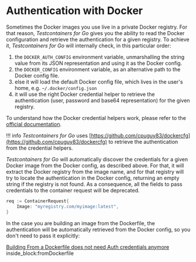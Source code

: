 # Authentication with Docker

Sometimes the Docker images you use live in a private Docker registry. For that reason, _Testcontainers for Go_ gives you the ability to read the Docker configuration
and retrieve the authentication for a given registry. To achieve it, _Testcontainers for Go_ will internally check, in this particular order:
	
1. the `DOCKER_AUTH_CONFIG` environment variable, unmarshalling the string value from its JSON representation and using it as the Docker config.
2. the `DOCKER_CONFIG` environment variable, as an alternative path to the Docker config file.
3. else it will load the default Docker config file, which lives in the user's home, e.g. `~/.docker/config.json`
4. it will use the right Docker credential helper to retrieve the authentication (user, password and base64 representation) for the given registry.

To understand how the Docker credential helpers work, please refer to the [official documentation](https://docs.docker.com/engine/reference/commandline/login/#credential-helpers).

!!! info
	_Testcontainers for Go_ uses [https://github.com/cpuguy83/dockercfg](https://github.com/cpuguy83/dockercfg) to retrieve the authentication from the credential helpers.

_Testcontainers for Go_ will automatically discover the credentials for a given Docker image from the Docker config, as described above. For that, it will extract the Docker registry from the image name, and for that registry will try to locate the authentication in the Docker config, returning an empty string if the registry is not found. As a consequence, all the fields to pass credentials to the container request will be deprecated.

```go
req := ContainerRequest{
	Image: "myregistry.com/myimage:latest",
}
```

In the case you are building an image from the Dockerfile, the authentication will be automatically retrieved from the Docker config, so you don't need to pass it explicitly:

<!--codeinclude-->
[Building From a Dockerfile does not need Auth credentials anymore](../../docker_test.go) inside_block:fromDockerfile
<!--/codeinclude-->

